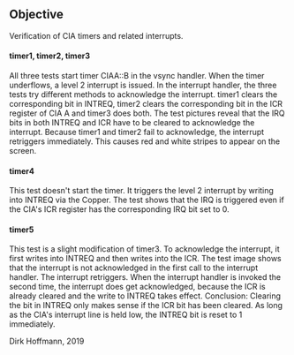 ## Objective

Verification of CIA timers and related interrupts.

#### timer1, timer2, timer3

All three tests start timer CIAA::B in the vsync handler. When the timer underflows, a level 2 interrupt is issued. In the interrupt handler, the three tests try different methods to acknowledge the interrupt. timer1 clears the corresponding bit in INTREQ, timer2 clears the corresponding bit in the ICR register of CIA A and timer3 does both. The test pictures reveal that the IRQ bits in both INTREQ and ICR have to be cleared to acknowledge the interrupt. Because timer1 and timer2 fail to acknowledge, the interrupt retriggers immediately. This causes red and white stripes to appear on the screen. 

#### timer4

This test doesn't start the timer. It triggers the level 2 interrupt by writing into INTREQ via the Copper. The test shows that the IRQ is triggered even if the CIA's ICR register has the corresponding IRQ bit set to 0.

#### timer5

This test is a slight modification of timer3. To acknowledge the interrupt, it first writes into INTREQ and then writes into the ICR. The test image shows that the interrupt is not acknowledged in the first call to the interrupt handler. The interrupt retriggers. When the interrupt handler is invoked the second time, the interrupt does get acknowledged, because the ICR is already cleared and the write to INTREQ takes effect. Conclusion: Clearing the bit in INTREQ only makes sense if the ICR bit has been cleared. As long as the CIA's interrupt line is held low, the INTREQ bit is reset to 1 immediately. 

Dirk Hoffmann, 2019